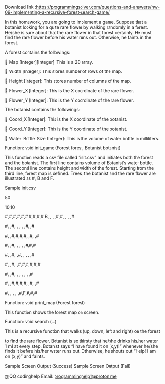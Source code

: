 Download link :https://programmingsolver.com/questions-and-answers/hw-09-implementing-a-recursive-forest-search-game/

In this homework, you are going to implement a game. Suppose that a botanist looking for a quite rare flower by walking randomly in a forest. He/she is sure about that the rare flower in that forest certainly. He must find the rare flower before his water runs out. Otherwise, he faints in the forest.

A forest contains the followings:

 Map [Integer][Integer]: This is a 2D array.

 Width [Integer]: This stores number of rows of the map.

 Height [Integer]: This stores number of columns of the map.

 Flower_X [Integer]: This is the X coordinate of the rare flower.

 Flower_Y [Integer]: This is the Y coordinate of the rare flower.

The botanist contains the followings:

 Coord_X [Integer]: This is the X coordinate of the botanist.

 Coord_Y [Integer]: This is the Y coordinate of the botanist.

 Water_Bottle_Size [Integer]: This is the volume of water bottle in milliliters.

Function: void init_game (Forest forest, Botanist botanist)

This function reads a csv file called “init.csv“ and initiates both the forest and the botanist. The first line contains volume of Botanist‘s water bottle. The second line contains height and width of the forest. Starting from the third line, forest map is defined. Trees, the botanist and the rare flower are illustrated as #, B and F.

Sample init.csv

50

10,10

#,#,#,#,#,#,#,#,#,# B, , , ,#,#, , , ,#

#, ,#, , , , ,#, ,#

#, ,#,#,#,#, ,#, ,#

#, ,#, , , , ,#,#,#

#, ,#, ,#, , , , ,#

#, ,#, ,#,#,#,#,#,#

#, ,#, , , , , , ,#

#, ,#,#,#,#, ,#, ,#

#, , , , ,#,F,#,#,#

Function: void print_map (Forest forest)

This function shows the forest map on screen.

Function: void search (…)

This is a recursive function that walks (up, down, left and right) on the forest

to find the rare flower. Botanist is so thirsty that he/she drinks his/her water 1 ml at every step. Botanist says “I have found it on (x,y)!“ whenever he/she finds it before his/her water runs out. Otherwise, he shouts out “Help! I am on (x,y)” and faints.

Sample Screen Output (Success) Sample Screen Output (Fail)

加QQ codinghelp Email: programminghelp1@proton.me
